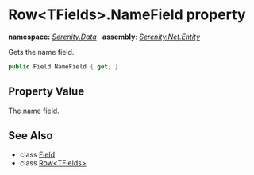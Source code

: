 # Row&lt;TFields&gt;.NameField property
**namespace:** *[Serenity.Data](../../README.md#serenity.data-namespace)*   **assembly**: *[Serenity.Net.Entity](../../README.md)*

Gets the name field.

```csharp
public Field NameField { get; }
```

## Property Value

The name field.

## See Also

* class [Field](../Field.md)
* class [Row&lt;TFields&gt;](../Row-1.md)